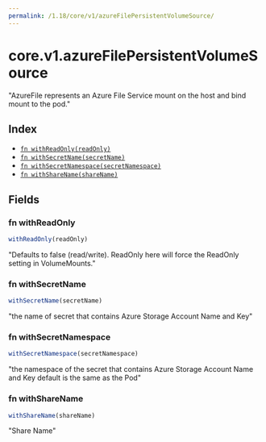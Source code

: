 ```yaml
---
permalink: /1.18/core/v1/azureFilePersistentVolumeSource/
---
```


# core.v1.azureFilePersistentVolumeSource

"AzureFile represents an Azure File Service mount on the host and bind mount to the pod."

## Index

* [`fn withReadOnly(readOnly)`](#fn-withreadonly)
* [`fn withSecretName(secretName)`](#fn-withsecretname)
* [`fn withSecretNamespace(secretNamespace)`](#fn-withsecretnamespace)
* [`fn withShareName(shareName)`](#fn-withsharename)

## Fields

### fn withReadOnly

```ts
withReadOnly(readOnly)
```

"Defaults to false (read/write). ReadOnly here will force the ReadOnly setting in VolumeMounts."

### fn withSecretName

```ts
withSecretName(secretName)
```

"the name of secret that contains Azure Storage Account Name and Key"

### fn withSecretNamespace

```ts
withSecretNamespace(secretNamespace)
```

"the namespace of the secret that contains Azure Storage Account Name and Key default is the same as the Pod"

### fn withShareName

```ts
withShareName(shareName)
```

"Share Name"